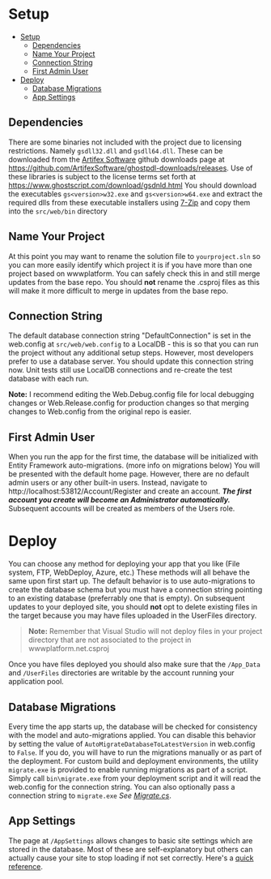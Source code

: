 # Setup
- [Setup](#setup)
    - [Dependencies](#dependencies)
    - [Name Your Project](#name-your-project)
    - [Connection String](#connection-string)
    - [First Admin User](#first-admin-user)
- [Deploy](#deploy)
    - [Database Migrations](#database-migrations)
    - [App Settings](#app-settings)

## Dependencies
There are some binaries not included with the project due to licensing restrictions.  Namely `gsdll32.dll` and `gsdll64.dll`.  These can be downloaded from the [Artifex Software](https://www.artifex.com/) github downloads page at https://github.com/ArtifexSoftware/ghostpdl-downloads/releases. Use of these libraries is subject to the license terms set forth at https://www.ghostscript.com/download/gsdnld.html  You should download the executables `gs<version>w32.exe` and `gs<version>w64.exe` and extract the required dlls from these executable installers using [7-Zip](https://www.7-zip.org/) and copy them into the `src/web/bin` directory

## Name Your Project
At this point you may want to rename the solution file to `yourproject.sln` so you can more easily identify which project it is if you have more than one project based on wwwplatform. You can safely check this in and still merge updates from the base repo.  You should **not** rename the .csproj files as this will make it more difficult to merge in updates from the base repo.

## Connection String
The default database connection string "DefaultConnection" is set in the web&#46;config at `src/web/web.config` to a LocalDB - this is so that you can run the project without any additional setup steps.  However, most developers prefer to use a database server. You should update this connection string now.  Unit tests still use LocalDB connections and re-create the test database with each run.

**Note:** I recommend editing the Web.Debug.config file for local debugging changes or Web.Release.config for production changes so that merging changes to Web.config from the original repo is easier.

## First Admin User
When you run the app for the first time, the database will be initialized with Entity Framework auto-migrations. (more info on migrations below) You will be presented with the default home page. However, there are no default admin users or any other built-in users.  Instead, navigate to http://localhost:53812/Account/Register and create an account. ***The first account you create will become an Administrator automatically.*** Subsequent accounts will be created as members of the Users role.

# Deploy
You can choose any method for deploying your app that you like (File system, FTP, WebDeploy, Azure, etc.) These methods will all behave the same upon first start up.  The default behavior is to use auto-migrations to create the database schema but you must have a connection string pointing to an existing database (preferrably one that is empty). On subsequent updates to your deployed site, you should **not** opt to delete existing files in the target because you may have files uploaded in the UserFiles directory.

> **Note:** Remember that Visual Studio will not deploy files in your project directory that are not associated to the project in wwwplatform.net.csproj

Once you have files deployed you should also make sure that the `/App_Data` and `/UserFiles` directories are writable by the account running your application pool.

## Database Migrations
Every time the app starts up, the database will be checked for consistency with the model and auto-migrations applied. You can disable this behavior by setting the value of `AutoMigrateDatabaseToLatestVersion` in web&#46;config to `False`. If you do, you will have to run the migrations manually or as part of the deployment. For custom build and deployment environments, the utility `migrate.exe` is provided to enable running migrations as part of a script.  Simply call `bin\migrate.exe` from your deployment script and it will read the web&#46;config for the connection string.  You can also optionally pass a connection string to `migrate.exe` *See [Migrate.cs](src/migrate/Migrate.cs)*.

## App Settings
The page at `/AppSettings` allows changes to basic site settings which are stored in the database.  Most of these are self-explanatory but others can actually cause your site to stop loading if not set correctly.  Here's a [quick reference](APPSETTINGS.md).
